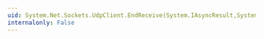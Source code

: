 ```yaml
---
uid: System.Net.Sockets.UdpClient.EndReceive(System.IAsyncResult,System.Net.IPEndPoint@)
internalonly: False
---
```

